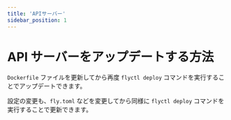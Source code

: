 ```yaml
---
title: 'APIサーバー'
sidebar_position: 1
---
```


# API サーバーをアップデートする方法

`Dockerfile` ファイルを更新してから再度 `flyctl deploy` コマンドを実行することでアップデートできます。

設定の変更も、`fly.toml` などを変更してから同様に `flyctl deploy` コマンドを実行することで更新できます。
